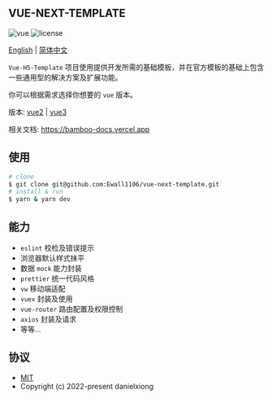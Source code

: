 ## VUE-NEXT-TEMPLATE

<p>
  <a>
    <img src="https://img.shields.io/badge/vue-3.2.37-brightgreen.svg" alt="vue">
  </a>

  <a>
    <img src="https://img.shields.io/github/license/mashape/apistatus.svg" alt="license">
  </a>
</p>

[English](https://github.com/Ewall1106/vue-next-template/blob/main/README.md) | [简体中文](hhttps://github.com/Ewall1106/vue-next-template/blob/main/README.zh.md)

`Vue-H5-Template` 项目使用提供开发所需的基础模板，并在官方模板的基础上包含一些通用型的解决方案及扩展功能。

你可以根据需求选择你想要的 `vue` 版本。

版本: [vue2](https://github.com/Ewall1106/vue-h5-template) | [vue3](https://github.com/Ewall1106/vue-next-template)

相关文档: https://bamboo-docs.vercel.app

## 使用

```bash
# clone
$ git clone git@github.com:Ewall1106/vue-next-template.git
# install & run
$ yarn & yarn dev
```

## 能力

- `eslint` 校检及错误提示
- 浏览器默认样式抹平
- 数据 `mock` 能力封装
- `prettier` 统一代码风格
- `vw` 移动端适配
- `vuex` 封装及使用
- `vue-router` 路由配置及权限控制
- `axios` 封装及请求
- 等等...

## 协议

- [MIT](https://github.com/Ewall1106/vue-next-template/blob/main/LICENSE)
- Copyright (c) 2022-present danielxiong
